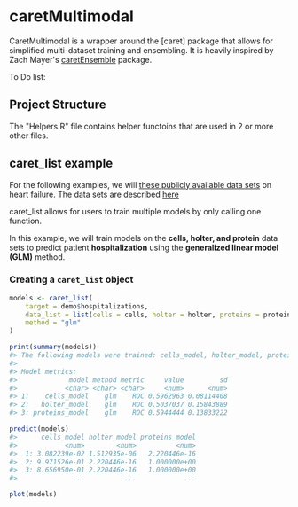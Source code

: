 
# caretMultimodal

CaretMultimodal is a wrapper around the [caret] package that allows for simplified 
multi-dataset training and ensembling. It is heavily inspired by Zach Mayer's 
[caretEnsemble](https://github.com/zachmayer/caretEnsemble) package.

To Do list:


## Project Structure






The "Helpers.R" file contains helper functoins that are used in 2 or more other files.


## caret_list example

For the following examples, we will [these publicly available data sets](https://amritsingh.shinyapps.io/omicsBioAnalytics/) on heart failure. 
The data sets are described [here](https://pubmed.ncbi.nlm.nih.gov/30935638/)

caret_list allows for users to train multiple models by only calling one function.


In this example, we will train models on the **cells, holter, and protein** data sets to predict patient **hospitalization** using the **generalized linear model (GLM)** method.  

### Creating a `caret_list` object
```r
models <- caret_list(
    target = demo$hospitalizations, 
    data_list = list(cells = cells, holter = holter, proteins = proteins), 
    method = "glm"
)

print(summary(models))
#> The following models were trained: cells_model, holter_model, proteins_model 
#>
#> Model metrics:
#>             model method metric     value         sd
#>            <char> <char> <char>     <num>      <num>
#> 1:    cells_model    glm    ROC 0.5962963 0.08114408
#> 2:   holter_model    glm    ROC 0.5037037 0.15843889
#> 3: proteins_model    glm    ROC 0.5944444 0.13833222

predict(models)
#>      cells_model holter_model proteins_model
#>            <num>        <num>          <num>
#>  1: 3.082239e-02 1.512935e-06   2.220446e-16
#>  2: 9.971526e-01 2.220446e-16   1.000000e+00
#>  3: 8.656950e-01 2.220446e-16   1.000000e+00
#>              ...          ...            ...

plot(models)

```



